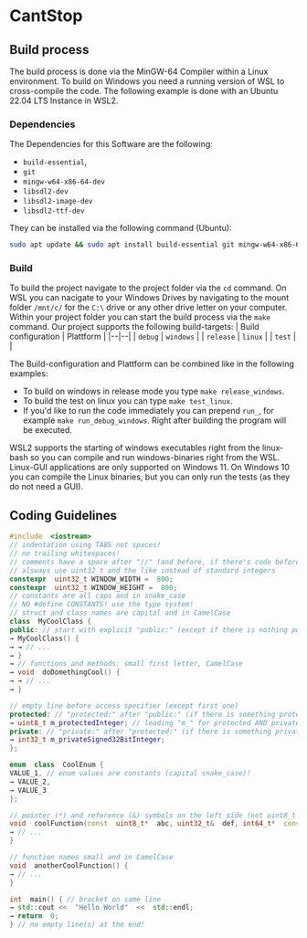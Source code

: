 # CantStop

## Build process
The build process is done via the MinGW-64 Compiler within a Linux environment. To build on Windows you need a running version of WSL to cross-compile the code.
The following example is done with an Ubuntu 22.04 LTS Instance in WSL2.
### Dependencies
The Dependencies for this Software are the following:
- `build-essential`,
- `git`
- `mingw-w64-x86-64-dev`
- `libsdl2-dev`
- `libsdl2-image-dev`
- `libsdl2-ttf-dev`

They can be installed via the following command (Ubuntu):
```bash
sudo apt update && sudo apt install build-essential git mingw-w64-x86-64-dev libsdl2-dev libsdl2-image-dev libsdl2-ttf-dev
```

### Build
To build the project navigate to the project folder via the `cd` command. On WSL you can nacigate to your Windows Drives by navigating to the mount folder `/mnt/c/` for the `C:\` drive or any other drive letter on your computer.
Within your project folder you can start the build process via the `make` command.
Our project supports the following build-targets:
| Build configuration | Plattform |
|--|--|
| `debug` | `windows` |
| `release` | `linux` |
| `test` | |

The Build-configuration and Plattform can be combined like in the following examples:
- To build on windows in release mode you type `make release_windows`.
- To build the test on linux you can type `make test_linux`.
- If you'd like to run the code immediately you can prepend `run_`, for example `make run_debug_windows`. Right after building the program will be executed. 

WSL2 supports the starting of windows executables right from the linux-bash so you can compile and run windows-binaries right from the WSL. Linux-GUI applications are only supported on Windows 11. On Windows 10 you can compile the Linux binaries, but you can only run the tests (as they do not need a GUI).

## Coding Guidelines
```c++
#include  <iostream>
// indentation using TABS not spaces!
// no trailing whitespaces!
// comments have a space after "//" (and before, if there's code before it)
// alsways use uint32_t and the like instead of standard integers
constexpr  uint32_t WINDOW_WIDTH =  800;
constexpr  uint32_t WINDOW_HEIGHT =  800;
// constants are all caps and in snake_case
// NO #define CONSTANTS! use the type system!
// struct and class names are capital and in CamelCase
class  MyCoolClass {
public: // start with explicit "public:" (except if there is nothing public), indentation like here
→ MyCoolClass() {
→ → // ...
→ } 
→ // functions and methods: small first letter, CamelCase
→ void  doDomethingCool() {
→ → // ...
→ }

// empty line before access specifier (except first one)
protected: // "protected:" after "public:" (if there is something protected)
→ uint8_t m_protectedInteger; // leading "m_" for protected AND private member variables
private: // "private:" after "protected:" (if there is something private)
→ int32_t m_privateSigned32BitInteger;
};

enum  class  CoolEnum {
VALUE_1, // enum values are constants (capital snake_case)!
→ VALUE_2,
→ VALUE_3
};

// pointer (*) and reference (&) symbols on the left side (not uint8_t *abc)
void  coolFunction(const  uint8_t*  abc, uint32_t&  def, int64_t*  const  ghi) {
→ // ...
}

// function names small and in CamelCase
void  anotherCoolFunction() {
→ // ...
}

int  main() { // bracket on same line
→ std::cout <<  "Hello World"  <<  std::endl;
→ return  0;
} // no empty line(s) at the end!

```
